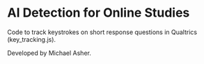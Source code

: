 # AI Detection for Online Studies

Code to track keystrokes on short response questions in Qualtrics (key_tracking.js).

Developed by Michael Asher.
